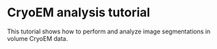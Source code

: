 # CryoEM analysis tutorial

This tutorial shows how to perform and analyze image segmentations in volume CryoEM data.